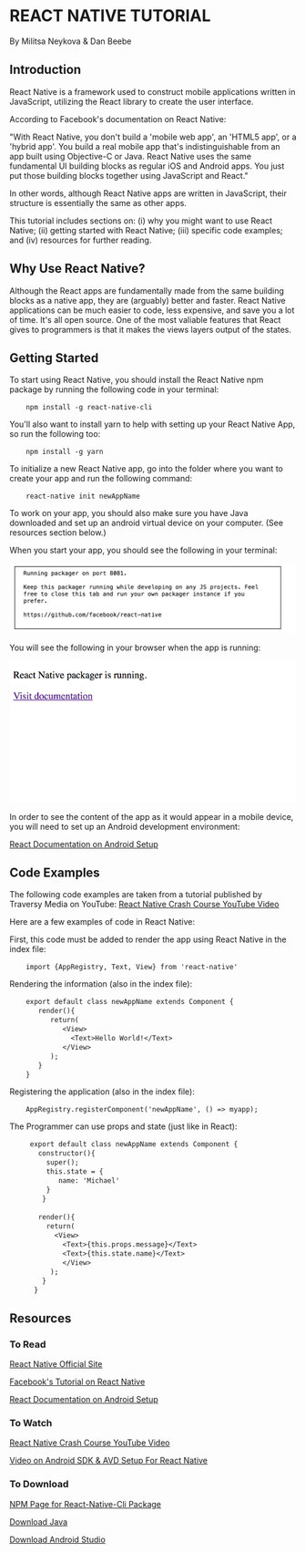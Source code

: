 # REACT NATIVE TUTORIAL

By Militsa Neykova & Dan Beebe

## Introduction

React Native is a framework used to construct mobile applications written in JavaScript, utilizing the React library to create the user interface. 

According to Facebook's documentation on React Native:

"With React Native, you don't build a 'mobile web app', an 'HTML5 app', or a 'hybrid app'. You build a real mobile app that's indistinguishable from an app built using Objective-C or Java. React Native uses the same fundamental UI building blocks as regular iOS and Android apps. You just put those building blocks together using JavaScript and React."

In other words, although React Native apps are written in JavaScript, their structure is essentially the same as other apps.

This tutorial includes sections on: (i) why you might want to use React Native; (ii) getting started with React Native; (iii) specific code examples; and (iv) resources for further reading.

## Why Use React Native?

Although the React apps are fundamentally made from the same building blocks as a native app, they are (arguably) better and faster. React Native applications can be much easier to code, less expensive, and save you a lot of time. It's all open source. One of the most valiable features that React gives to programmers is that it makes the views layers output of the states.
   
## Getting Started

To start using React Native, you should install the React Native npm package by running the following code in your terminal:

        npm install -g react-native-cli

You'll also want to install yarn to help with setting up your React Native App, so run the following too:

        npm install -g yarn

To initialize a new React Native app, go into the folder where you want to create your app and run the following command:

        react-native init newAppName

To work on your app, you should also make sure you have Java downloaded and set up an android virtual device on your computer. (See resources section below.)

When you start your app, you should see the following in your terminal:

<img src='terminal-image.png' width='600px'>

You will see the following in your browser when the app is running:

<img src='browser-image.png' width='600px'>

In order to see the content of the app as it would appear in a mobile device, you will need to set up an Android development environment:

[React Documentation on Android Setup](https://facebook.github.io/react-native/releases/0.23/docs/android-setup.html)

## Code Examples 

The following code examples are taken from a tutorial published by Traversy Media on YouTube: [React Native Crash Course YouTube Video](https://www.youtube.com/watch?v=mkualZPRZCs)

Here are a few examples of code in React Native: 

First, this code must be added to render the app using React Native in the index file:

        import {AppRegistry, Text, View} from 'react-native'

Rendering the information (also in the index file):

        export default class newAppName extends Component {
           render(){
              return(
                 <View>
                   <Text>Hello World!</Text>
                 </View>
              );
           }
        }

Registering the application (also in the index file):

        AppRegistry.registerComponent('newAppName', () => myapp);


The Programmer can use props and state (just like in React):

         export default class newAppName extends Component {
           constructor(){
             super();
             this.state = {
                name: 'Michael'
             }
            }

           render(){
             return(
               <View>
                 <Text>{this.props.message}</Text>
                 <Text>{this.state.name}</Text>
                 </View>        
              );
            }
          }

## Resources

### To Read
[React Native Official Site](http://www.reactnative.com/)

[Facebook's Tutorial on React Native](https://facebook.github.io/react-native/docs/tutorial.html)

[React Documentation on Android Setup](https://facebook.github.io/react-native/releases/0.23/docs/android-setup.html)

### To Watch
[React Native Crash Course YouTube Video](https://www.youtube.com/watch?v=mkualZPRZCs)

[Video on Android SDK & AVD Setup For React Native](https://www.youtube.com/watch?v=KRLLjlpy0r4)

### To Download
[NPM Page for React-Native-Cli Package](https://www.npmjs.com/package/react-native-cli)

[Download Java](http://www.oracle.com/technetwork/java/javase/downloads/jdk8-downloads-2133151.htm)

[Download Android Studio](https://developer.android.com/studio/install.html)

